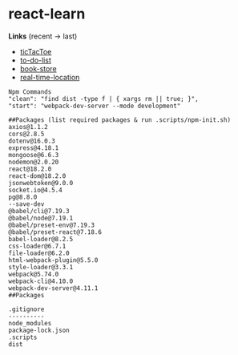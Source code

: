 # react-learn

**Links** (recent -> last)

- [ticTacToe](https://reactjs.org/tutorial/tutorial.html)
- [to-do-list](https://developer.mozilla.org/en-US/docs/Learn/Tools_and_testing/Client-side_JavaScript_frameworks/React_todo_list_beginning)
- [book-store](https://blog.logrocket.com/mern-stack-tutorial)
- [real-time-location](https://blog.logrocket.com/building-real-time-location-app-node-js-socket-io/)

```
Npm Commands
"clean": "find dist -type f | { xargs rm || true; }",
"start": "webpack-dev-server --mode development"
```

```
##Packages (list required packages & run .scripts/npm-init.sh)
axios@1.1.2
cors@2.8.5
dotenv@16.0.3
express@4.18.1
mongoose@6.6.3
nodemon@2.0.20
react@18.2.0
react-dom@18.2.0
jsonwebtoken@9.0.0
socket.io@4.5.4
pg@8.8.0
--save-dev
@babel/cli@7.19.3
@babel/node@7.19.1
@babel/preset-env@7.19.3
@babel/preset-react@7.18.6
babel-loader@8.2.5
css-loader@6.7.1
file-loader@6.2.0
html-webpack-plugin@5.5.0
style-loader@3.3.1
webpack@5.74.0
webpack-cli@4.10.0
webpack-dev-server@4.11.1
##Packages
```

```
.gitignore
----------
node_modules
package-lock.json
.scripts
dist
```
